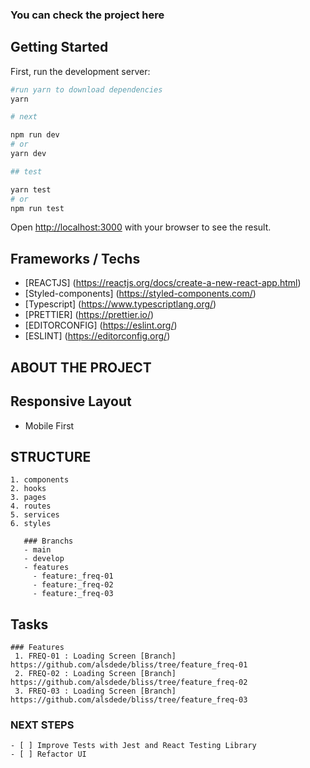 ### You can check the project here


## Getting Started

First, run the development server:

```bash
#run yarn to download dependencies
yarn

# next

npm run dev
# or
yarn dev

## test

yarn test
# or
npm run test
```

Open [http://localhost:3000](http://localhost:3000) with your browser to see the result.


## Frameworks / Techs
- [REACTJS] (https://reactjs.org/docs/create-a-new-react-app.html)
- [Styled-components] (https://styled-components.com/)
- [Typescript] (https://www.typescriptlang.org/)
- [PRETTIER] (https://prettier.io/)
- [EDITORCONFIG] (https://eslint.org/)
- [ESLINT] (https://editorconfig.org/)



## ABOUT THE PROJECT
  ## Responsive Layout
  - Mobile First
  ## STRUCTURE
    1. components
    2. hooks
    3. pages
    4. routes
    5. services
    6. styles

       ### Branchs
       - main
       - develop
       - features
         - feature:_freq-01
         - feature:_freq-02
         - feature:_freq-03

  ## Tasks
    ### Features
     1. FREQ-01 : Loading Screen [Branch] https://github.com/alsdede/bliss/tree/feature_freq-01
     2. FREQ-02 : Loading Screen [Branch] https://github.com/alsdede/bliss/tree/feature_freq-02
     3. FREQ-03 : Loading Screen [Branch] https://github.com/alsdede/bliss/tree/feature_freq-03





### NEXT STEPS
	- [ ] Improve Tests with Jest and React Testing Library
	- [ ] Refactor UI


